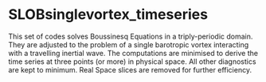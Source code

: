 # SLOBsinglevortex_timeseries
This set of codes solves Boussinesq Equations in a triply-periodic domain. They are adjusted to the problem of a single barotropic vortex interacting with a travelling inertial wave. The computations are minimised to derive the time series at three points (or more) in physical space. All other diagnostics are kept to minimum. Real Space slices are removed for further efficiency.  
